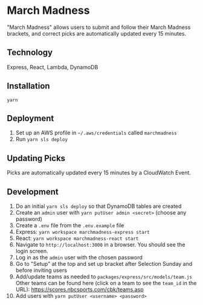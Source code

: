 March Madness
=============

"March Madness" allows users to submit and follow their March Madness brackets, and correct picks are automatically updated every 15 minutes.

## Technology

Express, React, Lambda, DynamoDB

## Installation

`yarn`

## Deployment

1. Set up an AWS profile in `~/.aws/credentials` called `marchmadness`
2. Run `yarn sls deploy`

## Updating Picks

Picks are automatically updated every 15 minutes by a CloudWatch Event.

## Development

1. Do an initial `yarn sls deploy` so that DynamoDB tables are created
2. Create an `admin` user with `yarn putUser admin <secret>` (choose any password)
3. Create a `.env` file from the `.env.example` file
4. Express: `yarn workspace marchmadness-express start`
5. React: `yarn workspace marchmadness-react start`
6. Navigate to `http://localhost:3000` in a browser. You should see the login screen.
7. Log in as the `admin` user with the chosen password
8. Go to "Setup" at the top and set up bracket after Selection Sunday and before inviting users
9. Add/update teams as needed to `packages/express/src/models/team.js`
   Other teams can be found here (click on a team to see the `team_id` in the URL): https://scores.nbcsports.com/cbk/teams.asp
10. Add users with `yarn putUser <username> <password>`
